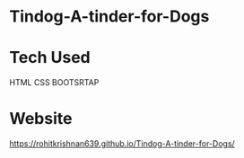 # Tindog-A-tinder-for-Dogs
# Tech Used
HTML
CSS 
BOOTSRTAP
# Website
https://rohitkrishnan639.github.io/Tindog-A-tinder-for-Dogs/
